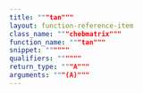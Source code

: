 ```yaml
---
title: """tan"""
layout: function-reference-item
class_name: """chebmatrix"""
function_name: """tan"""
snippet: """"""
qualifiers: """"""
return_type: """A"""
arguments: """(A)"""
---
```


